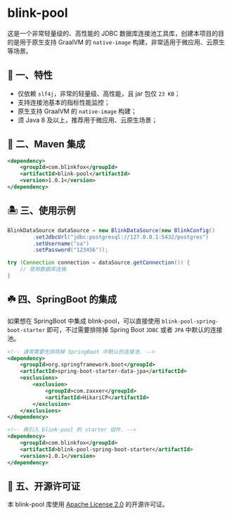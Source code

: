 # blink-pool

这是一个非常轻量级的、高性能的 JDBC 数据库连接池工具库，创建本项目的目的是用于原生支持 GraalVM 的 `native-image` 构建，非常适用于微应用、云原生等场景。

## 💎 一、特性

- 仅依赖 `slf4j`，非常的轻量级、高性能，且 jar 包仅 `23 KB`；
- 支持连接池基本的指标性能监控；
- 原生支持 GraalVM 的 `native-image` 构建；
- 须 Java 8 及以上，推荐用于微应用、云原生场景；

## 🌲 二、Maven 集成

```xml
<dependency>
    <groupId>com.blinkfox</groupId>
    <artifactId>blink-pool</artifactId>
    <version>1.0.1</version>
</dependency>
```

## 🏝️ 三、使用示例

```java
BlinkDataSource dataSource = new BlinkDataSource(new BlinkConfig()
        .setJdbcUrl("jdbc:postgresql://127.0.0.1:5432/postgres")
        .setUsername("sa")
        .setPassword("123456"));

try (Connection connection = dataSource.getConnection()) {
    // 使用数据库连接.
}
```

## ☘️ 四、SpringBoot 的集成

如果想在 SpringBoot 中集成 blink-pool，可以直接使用 `blink-pool-spring-boot-starter` 即可，不过需要排除掉 Spring Boot `JDBC` 或者 `JPA` 中默认的连接池。

```xml
<!-- 通常需要先排除掉 SpringBoot 中默认的连接池. -->
<dependency>
    <groupId>org.springframework.boot</groupId>
    <artifactId>spring-boot-starter-data-jpa</artifactId>
    <exclusions>
        <exclusion>
            <groupId>com.zaxxer</groupId>
            <artifactId>HikariCP</artifactId>
        </exclusion>
    </exclusions>
</dependency>

<!-- 再引入 blink-pool 的 starter 组件. -->
<dependency>
    <groupId>com.blinkfox</groupId>
    <artifactId>blink-pool-spring-boot-starter</artifactId>
    <version>1.0.1</version>
</dependency>
```

## 📝 五、开源许可证

本 blink-pool 库使用 [Apache License 2.0](http://www.apache.org/licenses/LICENSE-2.0) 的开源许可证。
